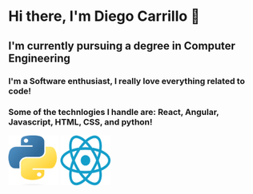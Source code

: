 # Hi there, I'm Diego Carrillo 👋

## I'm currently pursuing a degree in Computer Engineering
### I'm a Software enthusiast, I really love everything related to code!
### Some of the technlogies I handle are: React, Angular, Javascript, HTML, CSS, and python!
<div style="display:'flex'">
  <img src="https://github.com/DiegoCarrillo32/DiegoCarrillo32/blob/main/Python-logo-notext.svg.png" width="100px" height="100px"/>
  <img src="https://github.com/DiegoCarrillo32/DiegoCarrillo32/blob/main/React.svg.png" width="100px" height="100px"/>  
</div>



